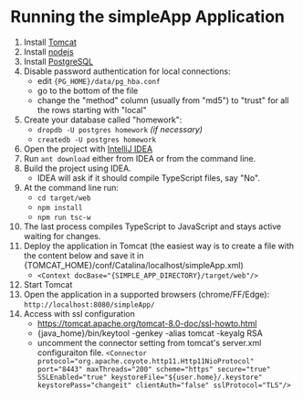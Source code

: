 Running the simpleApp Application
===============================

1. Install [Tomcat](http://tomcat.apache.org/)
1. Install [nodejs](https://nodejs.org/)
1. Install [PostgreSQL](http://postgresql.org/)
1. Disable password authentication for local connections:
	* edit `{PG_HOME}/data/pg_hba.conf`
	* go to the bottom of the file
	* change the "method" column (usually from "md5") to "trust" for all the rows
starting with "local"
1. Create your database called "homework":
	* `dropdb -U postgres homework` _(if necessary)_
	* `createdb -U postgres homework`
1. Open the project with [IntelliJ IDEA](https://www.jetbrains.com/idea/)
1. Run `ant download` either from IDEA or from the command line.
1. Build the project using IDEA.
	* IDEA will ask if it should compile TypeScript files, say "No".
1. At the command line run:
	* `cd target/web`
	* `npm install`
	* `npm run tsc-w`
1. The last process compiles TypeScript to JavaScript and stays active waiting
for changes.
1. Deploy the application in Tomcat (the easiest way is to create a file with the
content below and save it in {TOMCAT_HOME}/conf/Catalina/localhost/simpleApp.xml)
	* `<Context docBase="{SIMPLE_APP_DIRECTORY}/target/web"/>`
1. Start Tomcat
1. Open the application in a supported browsers (chrome/FF/Edge): `http://localhost:8080/simpleApp/`
1. Access with ssl configuration
	* https://tomcat.apache.org/tomcat-8.0-doc/ssl-howto.html
	* {java_home}/bin/keytool -genkey -alias tomcat -keyalg RSA
	* uncomment the connector setting from tomcat's server.xml configuraiton file.
	  `<Connector protocol="org.apache.coyote.http11.Http11NioProtocol"
			   port="8443" maxThreads="200"
			   scheme="https" secure="true" SSLEnabled="true"
			   keystoreFile="${user.home}/.keystore" keystorePass="changeit"
			   clientAuth="false" sslProtocol="TLS"/>`